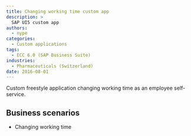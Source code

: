 ```yaml
---
title: Changing working time custom app
description: >
  SAP UI5 custom app
authors:
  - nype
categories:
  - Custom applications
tags:
  - ECC 6.0 (SAP Business Suite)
industries:
  - Pharmaceuticals (Switzerland)
date: 2016-08-01
---
```


<!-- more -->

Custom freestyle application changing working time as an employee self-service.

## Business scenarios
- Changing working time

